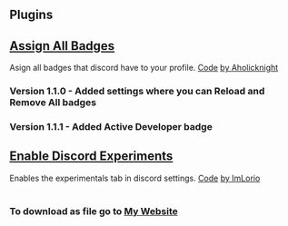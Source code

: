 ## Plugins
## [Assign All Badges](https://github.com/BlackusPL/DarknessAir/blob/main/BDPlugins/AsignAllBadges.plugin.js)
Asign all badges that discord have to your profile. [Code](https://github.com/hxr404/Discord-Console-hacks/pull/65) [by Aholicknight](https://github.com/Aholicknight)
### Version 1.1.0 - Added settings where you can Reload and Remove All badges 
### Version 1.1.1 - Added Active Developer badge
## [Enable Discord Experiments](https://github.com/BlackusPL/DarknessAir/blob/main/BDPlugins/EnableDiscordExperiments.plugin.js)
Enables the experimentals tab in discord settings. [Code](https://github.com/ImLorio/All-Discord-Exploits/blob/main/Scripts/GetExperiments.md) [by ImLorio](https://github.com/ImLorio)
<br><br>
### To download as file go to <a href="https://blackuspl.github.io/DarknessAir">My Website</a>